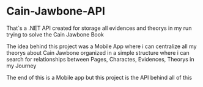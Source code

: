 # Cain-Jawbone-API
That`s a .NET API created for storage all evidences and theorys in my run trying to solve the Cain Jawbone Book

The idea behind this project was a Mobile App where i can centralize all my theorys about Cain Jawbone organized in a simple structure where i can search for relationships between Pages, Charactes, Evidences, Theorys in my Journey

The end of this is a Mobile app but this project is the API behind all of this
